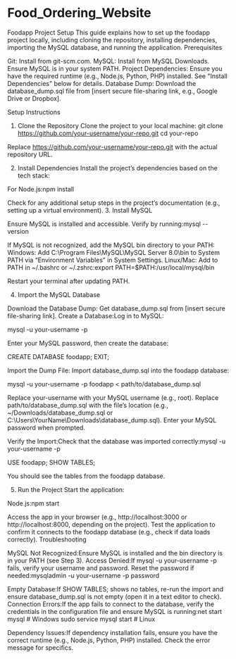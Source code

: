 # Food_Ordering_Website

Foodapp Project Setup
This guide explains how to set up the foodapp project locally, including cloning the repository, installing dependencies, importing the MySQL database, and running the application.
Prerequisites

Git: Install from git-scm.com.
MySQL: Install from MySQL Downloads. Ensure MySQL is in your system PATH.
Project Dependencies: Ensure you have the required runtime (e.g., Node.js, Python, PHP) installed. See "Install Dependencies" below for details.
Database Dump: Download the database_dump.sql file from [insert secure file-sharing link, e.g., Google Drive or Dropbox].

Setup Instructions
1. Clone the Repository
Clone the project to your local machine:
git clone https://github.com/your-username/your-repo.git
cd your-repo

Replace https://github.com/your-username/your-repo.git with the actual repository URL.


2. Install Dependencies
Install the project’s dependencies based on the tech stack:

For Node.js:npm install



Check for any additional setup steps in the project’s documentation (e.g., setting up a virtual environment).
3. Install MySQL

Ensure MySQL is installed and accessible. Verify by running:mysql --version


If MySQL is not recognized, add the MySQL bin directory to your PATH:
Windows: Add C:\Program Files\MySQL\MySQL Server 8.0\bin to System PATH via “Environment Variables” in System Settings.
Linux/Mac: Add to PATH in ~/.bashrc or ~/.zshrc:export PATH=$PATH:/usr/local/mysql/bin



Restart your terminal after updating PATH.


4. Import the MySQL Database

Download the Database Dump: Get database_dump.sql from [insert secure file-sharing link].
Create a Database:Log in to MySQL:

mysql -u your-username -p

Enter your MySQL password, then create the database:

CREATE DATABASE foodapp;
EXIT;


Import the Dump File: Import database_dump.sql into the foodapp database:

mysql -u your-username -p foodapp < path/to/database_dump.sql


Replace your-username with your MySQL username (e.g., root).
Replace path/to/database_dump.sql with the file’s location (e.g., ~/Downloads/database_dump.sql or C:\Users\YourName\Downloads\database_dump.sql).
Enter your MySQL password when prompted.


Verify the Import:Check that the database was imported correctly:mysql -u your-username -p

USE foodapp;
SHOW TABLES;

You should see the tables from the foodapp database.

5. Run the Project
Start the application:

Node.js:npm start


Access the app in your browser (e.g., http://localhost:3000 or http://localhost:8000, depending on the project).
Test the application to confirm it connects to the foodapp database (e.g., check if data loads correctly).
Troubleshooting

MySQL Not Recognized:Ensure MySQL is installed and the bin directory is in your PATH (see Step 3).
Access Denied:If mysql -u your-username -p fails, verify your username and password. Reset the password if needed:mysqladmin -u your-username -p password


Empty Database:If SHOW TABLES; shows no tables, re-run the import and ensure database_dump.sql is not empty (open it in a text editor to check).
Connection Errors:If the app fails to connect to the database, verify the credentials in the configuration file and ensure MySQL is running:net start mysql  # Windows
sudo service mysql start  # Linux


Dependency Issues:If dependency installation fails, ensure you have the correct runtime (e.g., Node.js, Python, PHP) installed. Check the error message for specifics.

